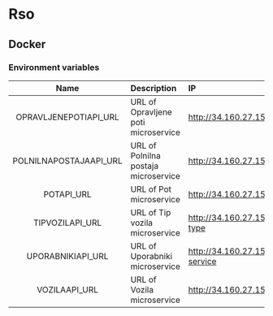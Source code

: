 # Rso

## Docker

### Environment variables

|Name|Description|IP|SWAGGER|
|:---:|:------|:------|:------|
|OPRAVLJENEPOTIAPI_URL|URL of Opravljene poti microservice|http://34.160.27.153/api/v1/trips|http://34.72.77.27:8080/swagger-ui/index.html|
|POLNILNAPOSTAJAAPI_URL|URL of Polnilna postaja microservice|http://34.160.27.153/api/v1/station|http://34.123.38.121:8080/swagger-ui/index.html|
|POTAPI_URL|URL of Pot microservice|http://34.160.27.153/path-service|http://34.160.27.153/path-service/swagger/index.html|
|TIPVOZILAPI_URL|URL of Tip vozila microservice|http://34.160.27.153/rso-vehicle-type|http://34.173.72.45:8080/openapi|
|UPORABNIKIAPI_URL|URL of Uporabniki microservice|http://34.160.27.153/users-service|http://34.160.27.153/users-service/swagger/index.html|
|VOZILAAPI_URL|URL of Vozila microservice|http://34.160.27.153/rso-vehicle|http://34.122.33.166:8081/openapi|
